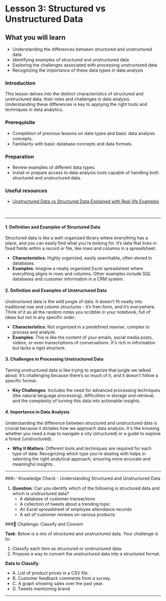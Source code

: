 # Lesson 3: Structured vs Unstructured Data

## What you will learn

- Understanding the differences between structured and unstructured data
- Identifying examples of structured and unstructured data
- Exploring the challenges associated with processing unstructured data
- Recognizing the importance of these data types in data analysis

### Introduction

This lesson delves into the distinct characteristics of structured and unstructured data, their roles and challenges in data analysis. Understanding these differences is key to applying the right tools and techniques in data analytics.

### Prerequisite

* Completion of previous lessons on data types and basic data analysis concepts.
* Familiarity with basic database concepts and data formats.

### Preparation

* Review examples of different data types.
* Install or prepare access to data analysis tools capable of handling both structured and unstructured data.

### Useful resources

* [Unstructured Data vs Structured Data Explained with Real-life Examples](https://medium.com/@yuneeh/unstructured-data-vs-structured-data-explained-with-real-life-examples-a62dbadbb49d)

<br>

---

#### 1. **Definition and Examples of Structured Data**
Structured data is like a well-organized library where everything has a place, and you can easily find what you're looking for. It’s data that lives in fixed fields within a record or file, like rows and columns in a spreadsheet. 

- **Characteristics**: Highly organized, easily searchable, often stored in databases.
- **Examples**: Imagine a neatly organized Excel spreadsheet where everything aligns in rows and columns. Other examples include SQL databases and customer information in a CRM system.

#### 2. **Definition and Examples of Unstructured Data**
Unstructured data is the wild jungle of data. It doesn’t fit neatly into traditional row and column structures - it’s free-form, and it’s everywhere. Think of it as all the random notes you scribble in your notebook, full of ideas but not in any specific order.

- **Characteristics**: Not organized in a predefined manner, complex to process and analyze.
- **Examples**: This is like the content of your emails, social media posts, videos, or even transcriptions of conversations. It's rich in information but lacks a rigid structure.

#### 3. **Challenges in Processing Unstructured Data**
Taming unstructured data is like trying to organize that jungle we talked about. It’s challenging because there’s so much of it, and it doesn’t follow a specific format. 

- **Key Challenges**: Includes the need for advanced processing techniques (like natural language processing), difficulties in storage and retrieval, and the complexity of turning this data into actionable insights.

#### 4. **Importance in Data Analysis**
Understanding the difference between structured and unstructured data is crucial because it dictates how we approach data analysis. It's like knowing whether you need a map to navigate a city (structured) or a guide to explore a forest (unstructured).

- **Why It Matters**: Different tools and techniques are required for each type of data. Recognizing which type you're dealing with helps in selecting the right analytical approach, ensuring more accurate and meaningful insights.

---
###✅ Knowledge Check - Understanding Structured and Unstructured Data

1. **Question**: Can you identify which of the following is structured data and which is unstructured data?
   - A database of customer transactions
   - A collection of tweets about a trending topic
   - An Excel spreadsheet of employee attendance records
   - A set of customer reviews on various products

###🚀 Challenge: Classify and Convert

**Task**: Below is a mix of structured and unstructured data. Your challenge is to:
   1. Classify each item as structured or unstructured data.
   2. Propose a way to convert the unstructured data into a structured format.

**Data to Classify**:
  - A. List of product prices in a CSV file.
  - B. Customer feedback comments from a survey.
  - C. A graph showing sales over the past year.
  - D. Tweets mentioning brand.

---

<br>
